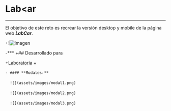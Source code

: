 # **Lab<ar**
-------

El objetivo de este reto es recrear la versión desktop y mobile de la página web ***LabCar***.

+!![imagen](https://user-images.githubusercontent.com/12226296/38339150-654e0ebc-3832-11e8-87e6-88b0e7cff2ff.png)
 
-***
+## Desarrollado para 
 
+[Laboratoria](http://laboratoria.la)
+    

    - #### **Modales:**

      ![](assets/images/modal1.png)

      ![](assets/images/modal2.png)

      ![](assets/images/modal3.png)
